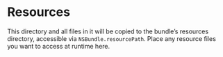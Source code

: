 # Resources

This directory and all files in it will be copied to the bundle’s resources directory, accessible via `NSBundle.resourcePath`.
Place any resource files you want to access at runtime here.

